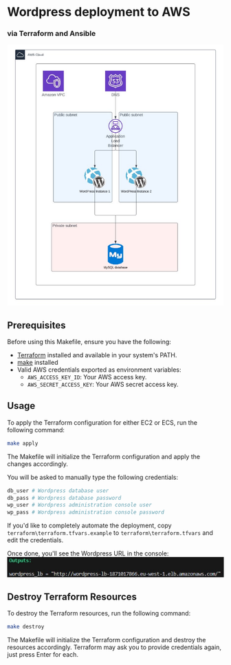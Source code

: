 # Wordpress deployment to AWS
### via Terraform and Ansible

![# AWS](AWS.jpg)
## Prerequisites

Before using this Makefile, ensure you have the following:

- [Terraform](https://www.terraform.io/downloads.html) installed and available in your system's PATH.
- [make](https://wiki.ubuntu.com/ubuntu-make) installed
- Valid AWS credentials exported as environment variables:
  - `AWS_ACCESS_KEY_ID`: Your AWS access key.
  - `AWS_SECRET_ACCESS_KEY`: Your AWS secret access key.

## Usage

To apply the Terraform configuration for either EC2 or ECS, run the following command:

```bash
make apply
```
The Makefile will initialize the Terraform configuration and apply the changes accordingly.

You will be asked to manually type the following credentials:
```bash
db_user # Wordpress database user
db_pass # Wordpress database password 
wp_user # Wordpress administration console user
wp_pass # Wordpress administration console password
```

If you'd like to completely automate the deployment, copy `terraform\terraform.tfvars.example` to `terraform\terraform.tfvars` and edit the credentials.

Once done, you'll see the Wordpress URL in the console:
![# LB-URL](LB.jpg)

## Destroy Terraform Resources
To destroy the Terraform resources, run the following command:

```bash
make destroy
```
The Makefile will initialize the Terraform configuration and destroy the resources accordingly. Terraform may ask you to provide credentials again, just press Enter for each.
